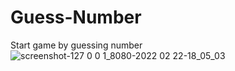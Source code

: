 # Guess-Number
Start game by guessing number ![screenshot-127 0 0 1_8080-2022 02 22-18_05_03](https://user-images.githubusercontent.com/90225424/155172117-6f3fbef9-8cea-4a80-9a80-950dd5f7dfbb.png)
